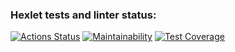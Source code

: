 ### Hexlet tests and linter status:
[![Actions Status](https://github.com/TimurSeyidov/backend-project-lvl2/workflows/hexlet-check/badge.svg)](https://github.com/TimurSeyidov/backend-project-lvl2/actions) [![Maintainability](https://api.codeclimate.com/v1/badges/26f705f13c9859f0ca2e/maintainability)](https://codeclimate.com/github/TimurSeyidov/backend-project-lvl2/maintainability) [![Test Coverage](https://api.codeclimate.com/v1/badges/26f705f13c9859f0ca2e/test_coverage)](https://codeclimate.com/github/TimurSeyidov/backend-project-lvl2/test_coverage)
